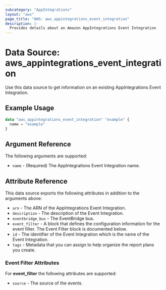```yaml
---
subcategory: "AppIntegrations"
layout: "aws"
page_title: "AWS: aws_appintegrations_event_integration"
description: |-
  Provides details about an Amazon AppIntegrations Event Integration
---
```


# Data Source: aws_appintegrations_event_integration

Use this data source to get information on an existing AppIntegrations Event Integration.

## Example Usage

```terraform
data "aws_appintegrations_event_integration" "example" {
  name = "example"
}
```

## Argument Reference

The following arguments are supported:

* `name` - (Required) The AppIntegrations Event Integration name.

## Attribute Reference

This data source exports the following attributes in addition to the arguments above:

* `arn` - The ARN of the AppIntegrations Event Integration.
* `description` - The description of the Event Integration.
* `eventbridge_bus` - The EventBridge bus.
* `event_filter` - A block that defines the configuration information for the event filter. The Event Filter block is documented below.
* `id` - The identifier of the Event Integration which is the name of the Event Integration.
* `tags` - Metadata that you can assign to help organize the report plans you create.

### Event Filter Attributes

For **event_filter** the following attributes are supported:

* `source` - The source of the events.
